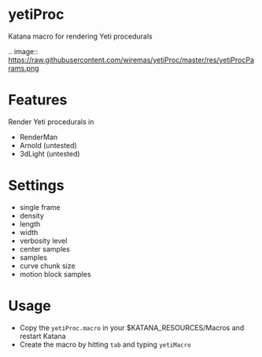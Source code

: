 # yetiProc
Katana macro for rendering Yeti procedurals

.. image:: https://raw.githubusercontent.com/wiremas/yetiProc/master/res/yetiProcParams.png

# Features
Render Yeti procedurals in
- RenderMan
- Arnold (untested)
- 3dLight (untested)

# Settings
- single frame
- density
- length
- width
- verbosity level
- center samples
- samples
- curve chunk size
- motion block samples

# Usage
- Copy the ``yetiProc.macro`` in your $KATANA_RESOURCES/Macros and restart Katana
- Create the macro by hitting ``tab`` and typing ``yetiMacro``
